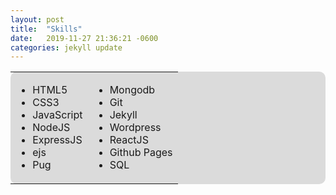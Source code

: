 ```yaml
---
layout: post
title:  "Skills"
date:   2019-11-27 21:36:21 -0600
categories: jekyll update
---
```


 <div style="background-color:#dbdbdb; border-radius: 10px;">

<table>
<tr> <td class = "col-lg-6 col-md-6 col-xs-12 col-sm-6"> 
<ul>
<li>HTML5</li>
  <li>CSS3</li>
  <li>JavaScript</li>
  <li>NodeJS</li>
  <li>ExpressJS</li>
  <li>ejs</li>
  <li>Pug</li>
</ul></td>
<td class = "col-lg-6 col-md-6 col-xs-12 col-sm-6">  <ul>
  <li>Mongodb</li>
  <li>Git</li>
  <li>Jekyll</li>
  <li>Wordpress</li>
  <li>ReactJS</li>
  <li>Github Pages</li>
  <li>SQL</li>
</ul></td></tr>


</table>
<div>
